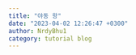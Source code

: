 ```yaml
---
title: "야동 왕"
date: "2023-04-02 12:26:47 +0300"
author: NrdyBhu1
category: tutorial blog
---
```

